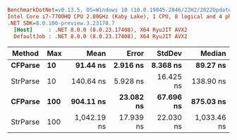 ``` ini

BenchmarkDotNet=v0.13.5, OS=Windows 10 (10.0.19045.2846/22H2/2022Update)
Intel Core i7-7700HQ CPU 2.80GHz (Kaby Lake), 1 CPU, 8 logical and 4 physical cores
.NET SDK=8.0.100-preview.3.23178.7
  [Host]     : .NET 8.0.0 (8.0.23.17408), X64 RyuJIT AVX2
  DefaultJob : .NET 8.0.0 (8.0.23.17408), X64 RyuJIT AVX2


```
|   Method | Max |        Mean |     Error |    StdDev |      Median |
|--------- |---- |------------:|----------:|----------:|------------:|
|  **CFParse** |  **10** |    **91.44 ns** |  **2.916 ns** |  **8.368 ns** |    **89.27 ns** |
| StrParse |  10 |   140.64 ns |  5.928 ns | 16.425 ns |   138.90 ns |
|  **CFParse** | **100** |   **904.11 ns** | **23.082 ns** | **67.696 ns** |   **875.03 ns** |
| StrParse | 100 | 1,042.19 ns | 17.939 ns | 22.030 ns | 1,033.46 ns |
